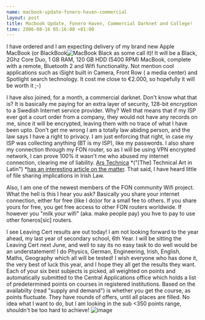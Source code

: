 ```yaml
--- 
name: macbook-update-fonero-haven-commercial 
layout: post 
title: Macbook Update, Fonero Haven, Commercial Darknet and College! 
time: 2006-08-16 05:16:00 +01:00 
--- 
```


I have ordered and I am expecting
delivery of my brand new Apple MacBook (or BlackBook![MacBook
Black](http://images.apple.com/macbook/images/macbookglossydisplay20060516.jpg "MacBook Black")
as some call it)! It will be a Black, 2Ghz Core Duo, 1 GB RAM, 120 GB
HDD (5400 RPM) MacBook, complete with a remote, Bluetooth 2 and Wifi
functionality. Not mention cool applications such as iSight built in
Camera, Front Row ( a media center) and Spotlight search technology. It
cost me close to €2.000, so hopefully it will be worth it ;-)  
  
I have also joined, for a month, a commercial darknet. Don't know what
that is? It is basically me paying for an extra layer of security,
128-bit encryption to a Swedish Internet service provider. Why? Well
that means that if my ISP ever got a court order from a company, they
would not have any records on me, since it will be encrypted, leaving
them with no trace of what I have been upto. Don't get me wrong I am a
totally law abiding person, and the law says I have a right to privacy.
I am just enforcing that right, in case my ISP was collecting anything
(BT is my ISP), like my passwords. I also share my connection through my
FON router, so as I will be using VPN encrypted network, I can prove
100% it wasn't me who abused my internet connection, clearing me of
liability. [Ars
Technica](http://arstechnica.com/news.ars/post/20060815-7502.html "Swedish Commercial Darknet")
*("[The] Technical Art in Latin") *[has an interesting article on the
matter](http://arstechnica.com/news.ars/post/20060815-7502.html "Swedish Commercial Darknet").
That said, I have heard little of file sharing implications in Irish
Law.  
  
Also, I am one of the newest members of the FON community Wifi project.
What the hell is this I hear you ask? Basically you share your internet
connection, either for free (like I do)or for a small fee to others. If
you share yours for free, you get free access to other FON routers
worldwide. If however you "milk your wifi" (aka. make people pay) you
hve to pay to use other foneros[sic] routers.  
  
I see Leaving Cert results are out today! I am not looking forward to
the year ahead, my last year of secondary school, 6th Year. I will be
sitting the Leaving Cert next June, and well to say its no easy task to
do well would be an understatement! I do Physics, German, Engineering,
Irish, English, Maths, Geography which all will be tested! I wish
everyone who has done it, the very best of luck this year, and I hope
they all get the results they want. Each of your six best subjects is
picked, all weighted on points and automatically submitted to the
Central Applications office which holds a list of predetermined points
on courses in registered institutions. Based on the availabilty (read
"supply and demand") is whether you get the course, as points fluctuate.
They have rounds of offers, until all places are filled. No idea what I
want to do, but I am looking in the sub <350 points range, shouldn't be
too hard to achieve!
![image](https://blogger.googleusercontent.com/tracker/7231752728434532377-1745679631610318463?l=neil.grogan.ie)
